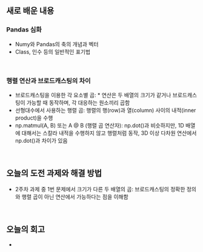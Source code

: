 ## 새로 배운 내용
### Pandas 심화
- Numy와 Pandas의 축의 개념과 벡터
- Class, 인수 등의 일반적인 표기법
<br>

### 행렬 연산과 브로드캐스팅의 차이
- 브로드캐스팅을 이용한 각 요소별 곱: * 연산은 두 배열의 크기가 같거나 브로드캐스팅이 가능할 때 동작하며, 각 대응하는 원소끼리 곱함
- 선형대수에서 사용하는 행렬 곱: 행렬의 행(row)과 열(column) 사이의 내적(inner product)을 수행
- np.matmul(A, B) 또는 A @ B (행렬 곱 연산자): np.dot()과 비슷하지만, 1D 배열에 대해서는 스칼라 내적을 수행하지 않고 행렬처럼 동작, 3D 이상 다차원 연산에서 np.dot()과 차이가 있음
<br>

## 오늘의 도전 과제와 해결 방법
- 2주차 과제 중 1번 문제에서 크기가 다른 두 배열의 곱: 브로드캐스팅의 정확한 정의와 행렬 곱이 아닌 연산에서 가능하다는 점을 이해함
<br>

## 오늘의 회고
- 
